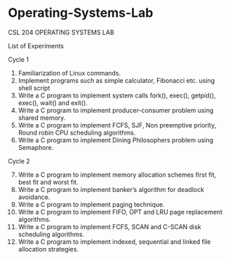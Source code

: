 # Operating-Systems-Lab
CSL 204 OPERATING SYSTEMS LAB

List of Experiments

Cycle 1


1.	Familiarization of Linux commands.
2.	Implement programs such as simple calculator, Fibonacci etc. using shell script
3.	Write a C program to implement system calls fork(), exec(), getpid(), exec(), wait() and exit().
4.	Write a C program to implement producer-consumer problem using shared memory.
5.	Write a C program to implement FCFS, SJF, Non preemptive priority, Round robin CPU scheduling algorithms.
6.	Write a C program to implement Dining Philosophers problem using Semaphore.


Cycle 2

7.	Write a C program to implement memory allocation schemes first fit, best fit and worst fit.
8.	Write a C program to implement banker’s algorithm for deadlock avoidance.
9.	Write a C program to implement paging technique.
10.	Write a C program to implement FIFO, OPT and LRU page replacement algorithms.
11.	Write a C program to implement FCFS, SCAN and C-SCAN disk scheduling algorithms.
12.	Write a C program to implement indexed, sequential and linked file allocation strategies.


